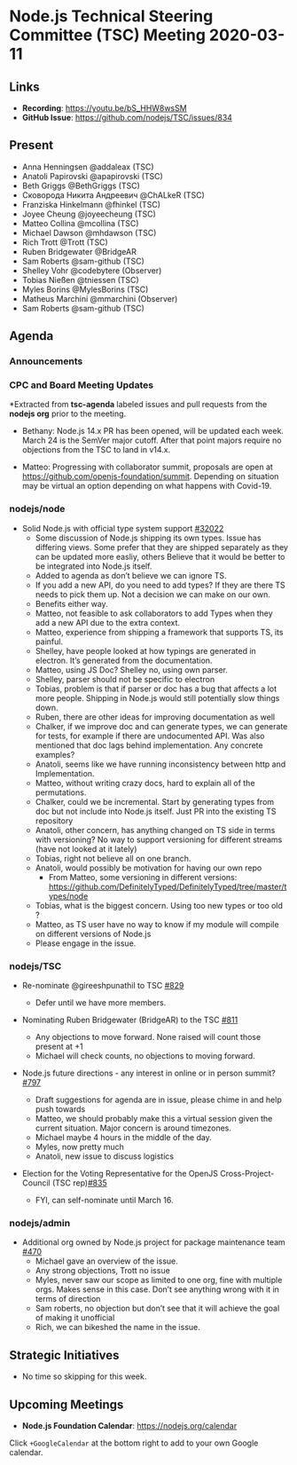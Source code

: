 # Node.js Technical Steering Committee (TSC) Meeting 2020-03-11

## Links

* **Recording**: <https://youtu.be/bS_HHW8wsSM>
* **GitHub Issue**: <https://github.com/nodejs/TSC/issues/834>

## Present

* Anna Henningsen @addaleax (TSC)
* Anatoli Papirovski @apapirovski (TSC)
* Beth Griggs @BethGriggs (TSC)
* Сковорода Никита Андреевич @ChALkeR (TSC)
* Franziska Hinkelmann @fhinkel (TSC)
* Joyee Cheung @joyeecheung (TSC)
* Matteo Collina @mcollina (TSC)
* Michael Dawson @mhdawson (TSC)
* Rich Trott @Trott (TSC)
* Ruben Bridgewater @BridgeAR
* Sam Roberts @sam-github (TSC)
* Shelley Vohr @codebytere (Observer)
* Tobias Nießen @tniessen (TSC)
* Myles Borins @MylesBorins (TSC)
* Matheus Marchini @mmarchini (Observer)
* Sam Roberts @sam-github (TSC)

## Agenda

### Announcements

### CPC and Board Meeting Updates

*Extracted from **tsc-agenda** labeled issues and pull requests from the **nodejs org** prior to the meeting.

* Bethany:  Node.js 14.x PR has been opened, will be updated each week.  March 24 is the
  SemVer major cutoff. After that point majors require no objections from the TSC to land in v14.x.

* Matteo: Progressing with collaborator summit, proposals are open at
  <https://github.com/openjs-foundation/summit>. Depending on situation
  may be virtual an option depending on what happens with Covid-19.

### nodejs/node

* Solid Node.js with official type system support [#32022](https://github.com/nodejs/node/issues/32022)
  * Some discussion of Node.js shipping its own types. Issue has differing views.
    Some prefer that they are shipped separately as they can be updated more easliy, others
    Believe that it would be better to be integrated into Node.js itself.
  * Added to agenda as don’t believe we can ignore TS.
  * If you add a new API, do you need to add types?  If they are there TS needs to pick
    them up. Not a decision we can make on our own.
  * Benefits either way.
  * Matteo, not feasible to ask collaborators to add Types when they add a new API due to the
    extra context.
  * Matteo, experience from shipping a framework that supports TS, its painful.
  * Shelley, have people looked at how typings are generated in electron. It’s generated from the
    documentation.
  * Matteo, using JS Doc?  Shelley no, using own parser.
  * Shelley, parser should not be specific to electron
  * Tobias, problem is that if parser or doc has a bug that affects a lot more people. Shipping in
    Node.js would still potentially slow things down.
  * Ruben, there are other ideas for improving documentation as well
  * Chalker, if we improve doc and can generate types, we can generate for tests, for example if
    there are undocumented API. Was also mentioned that doc lags behind implementation. Any
    concrete examples?
  * Anatoli, seems like we have running inconsistency between http and
    Implementation.
  * Matteo, without writing crazy docs, hard to explain all of the permutations.
  * Chalker, could we be incremental. Start by generating types from doc but not include into
    Node.js itself. Just PR into the existing TS repository
  * Anatoli, other concern, has anything changed on TS side in terms with versioning?  No
    way to support versioning for different streams (have not looked at it lately)
  * Tobias, right not believe all on one branch.
  * Anatoli, would possibly be motivation for having our own repo
    * From Matteo, some versioning in different versions: <https://github.com/DefinitelyTyped/DefinitelyTyped/tree/master/types/node>
  * Tobias, what is the biggest concern. Using too new types or too old ?
  * Matteo, as TS user have no way to know if my module will compile on different versions
    of Node.js
  * Please engage in the issue.

### nodejs/TSC

* Re-nominate @gireeshpunathil to TSC [#829](https://github.com/nodejs/TSC/issues/829)
  * Defer until we have more members.

* Nominating Ruben Bridgewater (BridgeAR) to the TSC [#811](https://github.com/nodejs/TSC/issues/811)
  * Any objections to move forward. None raised will count those present at +1
  * Michael will check counts, no objections to moving forward.

* Node.js future directions - any interest in online or in person summit? [#797](https://github.com/nodejs/TSC/issues/797)
  * Draft suggestions for agenda are in issue, please chime in and help push towards
  * Matteo, we should probably make this a virtual session given the current situation. Major
    concern is around timezones.
  * Michael maybe 4 hours in the middle of the day.
  * Myles, now pretty much
  * Anatoli, new issue to discuss logistics

* Election for the Voting Representative for the OpenJS Cross-Project-Council (TSC rep)[#835](https://github.com/nodejs/TSC/issues/835)
  * FYI, can self-nominate until March 16.

### nodejs/admin

* Additional org owned by Node.js project  for package maintenance team [#470](https://github.com/nodejs/admin/issues/470)
  * Michael gave an overview of the issue.
  * Any strong objections, Trott no issue
  * Myles, never saw our scope as limited to one org, fine with multiple orgs. Makes sense in this
    case. Don’t see anything wrong with it in terms of direction
  * Sam roberts, no objection but don’t see that it will achieve the goal of making it unofficial
  * Rich, we can bikeshed the name in the issue.

## Strategic Initiatives

* No time so skipping for this week.

## Upcoming Meetings

* **Node.js Foundation Calendar**: <https://nodejs.org/calendar>

Click `+GoogleCalendar` at the bottom right to add to your own Google calendar.
